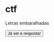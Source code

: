 # ctf

Letras embaralhadas

<button onclick='
  var resposta = prompt("Qual é o número?");
  if (resposta == 42) {
    alert("Parabéns! Vamos para o próximo desafio!");
    window.location.href="Leet";
  } else {
    alert("Resposta errada. Tente novamente.");
  }
'>Já sei a resposta!</button>
